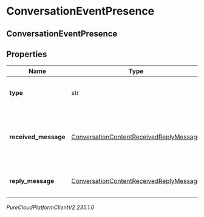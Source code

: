 # ConversationEventPresence

## ConversationEventPresence

## Properties

|Name | Type | Description | Notes|
|------------ | ------------- | ------------- | -------------|
| **type** | str | Describes the type of Presence event. | |
| **received_message** | [ConversationContentReceivedReplyMessage](ConversationContentReceivedReplyMessage) | A sign in prompt message for when the authenticate event is received. | [optional] |
| **reply_message** | [ConversationContentReceivedReplyMessage](ConversationContentReceivedReplyMessage) | A reply message on authentication success. | [optional] |



_PureCloudPlatformClientV2 235.1.0_
